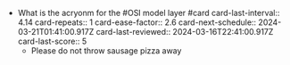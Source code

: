 - What is the acryonm for the #OSI model layer #card
  card-last-interval:: 4.14
  card-repeats:: 1
  card-ease-factor:: 2.6
  card-next-schedule:: 2024-03-21T01:41:00.917Z
  card-last-reviewed:: 2024-03-16T22:41:00.917Z
  card-last-score:: 5
	- Please do not throw sausage pizza away